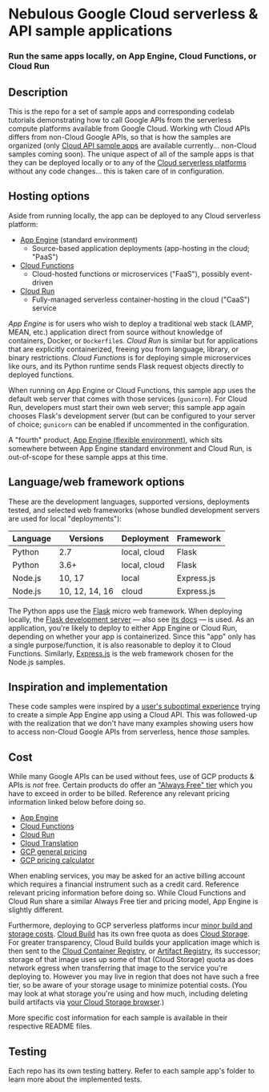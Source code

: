 # Nebulous Google Cloud serverless &amp; API sample applications
### Run the same apps locally, on App Engine, Cloud Functions, or Cloud Run

## Description

This is the repo for a set of sample apps and corresponding codelab tutorials demonstrating how to call Google APIs from the serverless compute platforms available from Google Cloud. Working wth Cloud APIs differs from non-Cloud Google APIs, so that is how the samples are organized (only [Cloud API sample apps](cloud) are available currently... non-Cloud samples coming soon). The unique aspect of all of the sample apps is that they can be deployed locally or to any of the [Cloud serverless platforms](https://cloud.google.com/serverless) without any code changes... this is taken care of in configuration.


## Hosting options

Aside from running locally, the app can be deployed to any Cloud serverless platform:

- [App Engine](https://cloud.google.com/appengine) (standard environment)
    - Source-based application deployments (app-hosting in the cloud; "PaaS")
- [Cloud Functions](https://cloud.google.com/functions)
    - Cloud-hosted functions or microservices ("FaaS"), possibly event-driven
- [Cloud Run](https://cloud.run)
    - Fully-managed serverless container-hosting in the cloud ("CaaS") service

_App Engine_ is for users who wish to deploy a traditional web stack (LAMP, MEAN, etc.) application direct from source without knowledge of containers, Docker, or `Dockerfile`s. _Cloud Run_ is similar but for applications that are explicitly containerized, freeing you from language, library, or binary restrictions. _Cloud Functions_ is for deploying simple microservices like ours, and its Python runtime sends Flask request objects directly to deployed functions.

When running on App Engine or Cloud Functions, this sample app uses the default web server that comes with those services (`gunicorn`). For Cloud Run, developers must start their own web server; this sample app again chooses Flask's development server (but can be configured to your server of choice; `gunicorn` can be enabled if uncommented in the configuration.

A "fourth" product, [App Engine (flexible environment)](https://cloud.google.com/appengine/docs/flexible), which sits somewhere between App Engine standard environment and Cloud Run, is out-of-scope for these sample apps at this time.


## Language/web framework options

These are the development languages, supported versions, deployments tested, and selected web frameworks (whose bundled development servers are used for local "deployments"):

Language | Versions | Deployment | Framework
--- | --- | --- | ---
Python|2.7|local, cloud|Flask
Python|3.6+|local, cloud|Flask
Node.js|10, 17|local|Express.js
Node.js|10, 12, 14, 16|cloud|Express.js

The Python apps use the [Flask](https://flask.palletsprojects.com) micro web framework. When deploying locally, the [Flask development server](https://flask.palletsprojects.com/en/master/server) &mdash; also see [its docs](https://flask.palletsprojects.com/server) &mdash; is used. As an application, you're likely to deploy to either App Engine or Cloud Run, depending on whether your app is containerized. Since this "app" only has a single purpose/function, it is also reasonable to deploy it to Cloud Functions. Similarly, [Express.js](https://expressjs.com) is the web framework chosen for the Node.js samples.


## Inspiration and implementation

These code samples were inspired by a [user's suboptimal experience](https://www.mail-archive.com/google-appengine@googlegroups.com/msg94549.html) trying to create a simple App Engine app using a Cloud API. This was followed-up with the realization that we don't have many examples showing users how to access non-Cloud Google APIs from serverless, hence *those* samples.


## Cost

While many Google APIs can be used without fees, use of GCP products &amp; APIs is _not_ free. Certain products do offer an ["Always Free" tier](https://cloud.google.com/free/docs/gcp-free-tier#free-tier-usage-limits) which you have to exceed in order to be billed. Reference any relevant pricing information linked below before doing so.

- [App Engine](https://cloud.google.com/appengine/pricing)
- [Cloud Functions](https://cloud.google.com/functions/pricing)
- [Cloud Run](https://cloud.google.com/run/pricing)
- [Cloud Translation](https://cloud.google.com/translate/pricing)
- [GCP general pricing](https://cloud.google.com/pricing)
- [GCP pricing calculator](https://cloud.google.com/products/calculator)

When enabling services, you may be asked for an active billing account which requires a financial instrument such as a credit card. Reference relevant pricing information before doing so. While Cloud Functions and Cloud Run share a similar Always Free tier and pricing model, App Engine is slightly different.

Furthermore, deploying to GCP serverless platforms incur [minor build and storage costs](https://cloud.google.com/appengine/pricing#pricing-for-related-google-cloud-products). [Cloud Build](https://cloud.google.com/build/pricing) has its own free quota as does [Cloud Storage](https://cloud.google.com/storage/pricing#cloud-storage-always-free). For greater transparency, Cloud Build builds your application image which is then sent to the [Cloud Container Registry](https://cloud.google.com/container-registry/pricing), or [Artifact Registry](https://cloud.google.com/artifact-registry/pricing), its successor; storage of that image uses up some of that (Cloud Storage) quota as does network egress when transferring that image to the service you're deploying to. However you may live in region that does not have such a free tier, so be aware of your storage usage to minimize potential costs. (You may look at what storage you're using and how much, including deleting build artifacts via [your Cloud Storage browser](https://console.cloud.google.com/storage/browser).)

More specific cost information for each sample is available in their respective README files.


## Testing

Each repo has its own testing battery. Refer to each sample app's folder to learn more about the implemented tests.
